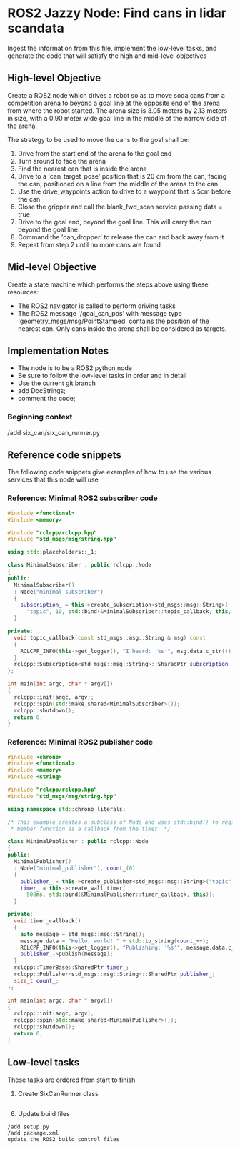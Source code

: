 # ROS2 Jazzy Node: Find cans in lidar scandata

Ingest the information from this file, implement the low-level tasks, and generate
the code that will satisfy the high and mid-level objectives

## High-level Objective

Create a ROS2 node which drives a robot so as to move soda cans from a competition
arena to beyond a goal line at the opposite end of the arena from where the robot started.
The arena size is 3.05 meters by 2.13 meters in size, with a 0.90 meter wide goal line in
the middle of the narrow side of the arena.

The strategy to be used to move the cans to the goal shall be:

1. Drive from the start end of the arena to the goal end 
2. Turn around to face the arena
3. Find the nearest can that is inside the arena
4. Drive to a 'can_target_pose' position that is 20 cm from the can,
facing the can, positioned on a line from the middle of the arena to the can.
5. Use the drive_waypoints action to drive to a waypoint that is 5cm before the can
6. Close the gripper and call the blank_fwd_scan service passing data = true
7. Drive to the goal end, beyond the goal line. This will carry the can beyond the goal line.
8. Command the 'can_dropper' to release the can and back away from it
9. Repeat from step 2 until no more cans are found  

## Mid-level Objective

Create a state machine which performs the steps above using these resources:
- The ROS2 navigator is called to perform driving tasks
- The ROS2 message '/goal_can_pos' with message type 'geometry_msgs/msg/PointStamped'
contains the position of the nearest can. Only cans inside the arena shall be considered
as targets.

## Implementation Notes
- The node is to be a ROS2 python node
- Be sure to follow the low-level tasks in order and in detail
- Use the current git branch
- add DocStrings;
- comment the code;

### Beginning context

/add six_can/six_can_runner.py

## Reference code snippets

The following code snippets give examples of how to use the various services that this node will use

### Reference: Minimal ROS2 subscriber code

```cpp
#include <functional>
#include <memory>

#include "rclcpp/rclcpp.hpp"
#include "std_msgs/msg/string.hpp"

using std::placeholders::_1;

class MinimalSubscriber : public rclcpp::Node
{
public:
  MinimalSubscriber()
  : Node("minimal_subscriber")
  {
    subscription_ = this->create_subscription<std_msgs::msg::String>(
      "topic", 10, std::bind(&MinimalSubscriber::topic_callback, this, _1));
  }

private:
  void topic_callback(const std_msgs::msg::String & msg) const
  {
    RCLCPP_INFO(this->get_logger(), "I heard: '%s'", msg.data.c_str());
  }
  rclcpp::Subscription<std_msgs::msg::String>::SharedPtr subscription_;
};

int main(int argc, char * argv[])
{
  rclcpp::init(argc, argv);
  rclcpp::spin(std::make_shared<MinimalSubscriber>());
  rclcpp::shutdown();
  return 0;
}
```

### Reference: Minimal ROS2 publisher code

```cpp
#include <chrono>
#include <functional>
#include <memory>
#include <string>

#include "rclcpp/rclcpp.hpp"
#include "std_msgs/msg/string.hpp"

using namespace std::chrono_literals;

/* This example creates a subclass of Node and uses std::bind() to register a
 * member function as a callback from the timer. */

class MinimalPublisher : public rclcpp::Node
{
public:
  MinimalPublisher()
  : Node("minimal_publisher"), count_(0)
  {
    publisher_ = this->create_publisher<std_msgs::msg::String>("topic", 10);
    timer_ = this->create_wall_timer(
      500ms, std::bind(&MinimalPublisher::timer_callback, this));
  }

private:
  void timer_callback()
  {
    auto message = std_msgs::msg::String();
    message.data = "Hello, world! " + std::to_string(count_++);
    RCLCPP_INFO(this->get_logger(), "Publishing: '%s'", message.data.c_str());
    publisher_->publish(message);
  }
  rclcpp::TimerBase::SharedPtr timer_;
  rclcpp::Publisher<std_msgs::msg::String>::SharedPtr publisher_;
  size_t count_;
};

int main(int argc, char * argv[])
{
  rclcpp::init(argc, argv);
  rclcpp::spin(std::make_shared<MinimalPublisher>());
  rclcpp::shutdown();
  return 0;
}
```

## Low-level tasks

These tasks are ordered from start to finish

1. Create SixCanRunner class

```aider

```


6. Update build files

```aider
/add setup.py
/add package.xml
update the ROS2 build control files
```

